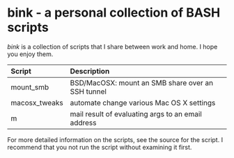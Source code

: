 # bink - a personal collection of BASH scripts

_bink_ is a collection of scripts that I share between work and
home.  I hope you enjoy them.

| **Script**    | **Description** |
| :------------ | :-------------- |
| mount_smb     | BSD/MacOSX: mount an SMB share over an SSH tunnel |
| macosx_tweaks | automate change various Mac OS X settings |
| m             | mail result of evaluating args to an email address |

For more detailed information on the scripts, see the source for the
script.  I recommend that you not run the script without examining it
first.
